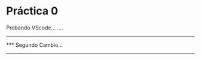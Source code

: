  # Práctica 0

Probando VScode...
....

**********************
*** Segundo Cambio...
**********************